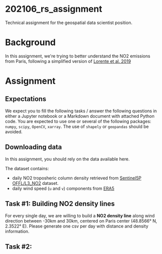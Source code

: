 # 202106_rs_assignment
Technical assignment for the geospatial data scientist position.


# Background
In this assignment, we're trying to better understand the NO2 emissions from Paris, following a simplified version of [Lorente et al. 2019](http://www.nature.com/articles/s41598-019-56428-5)


# Assignment

## Expectations
We expect you to fill the following tasks / answer the following questions in either a Jupyter notebook or a Markdown document with attached Python code. You are expected to use one or several of the following packages: `numpy`, `scipy`, `OpenCV`, `xarray`. The use of `shapely` or `geopandas` should be avoided.

## Downloading data
In this assignment, you should rely on the data available here.

The dataset contains:
- daily NO2 troposheric column density retrieved from [Sentinel5P OFFL/L3_NO2](https://developers.google.com/earth-engine/datasets/catalog/COPERNICUS_S5P_OFFL_L3_NO2) dataset.
- daily wind speed (`u` and `v`) components from [ERA5](https://developers.google.com/earth-engine/datasets/catalog/ECMWF_ERA5_DAILY)

## Task #1: Building NO2 density lines
For every single day, we are willing to build a **NO2 density line** along wind direction between -30km and 30km, centered on Paris center (48.8566° N, 2.3522° E).
Please generate one csv per day with distance and density information.


## Task #2:







